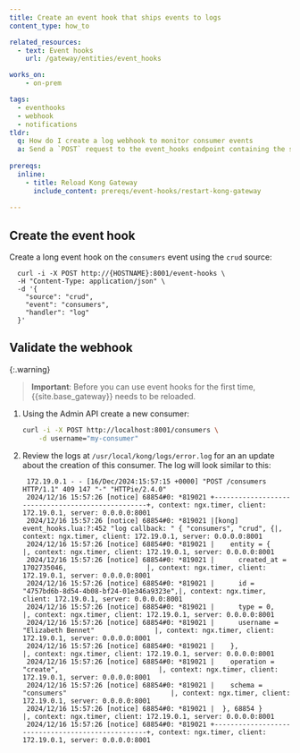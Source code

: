 ```yaml
---
title: Create an event hook that ships events to logs
content_type: how_to

related_resources:
  - text: Event hooks
    url: /gateway/entities/event_hooks

works_on:
    - on-prem

tags:
  - eventhooks
  - webhook
  - notifications
tldr: 
  q: How do I create a log webhook to monitor consumer events
  a: Send a `POST` request to the event_hooks endpoint containing the source and event for the webhook.
  
prereqs:
  inline:
    - title: Reload Kong Gateway
      include_content: prereqs/event-hooks/restart-kong-gateway
  
---
```


## Create the event hook

Create a long event hook on the `consumers` event using the `crud` source: 

      curl -i -X POST http://{HOSTNAME}:8001/event-hooks \
      -H "Content-Type: application/json" \
      -d '{
        "source": "crud",
        "event": "consumers",
        "handler": "log"
      }'



## Validate the webhook

{:.warning}
> **Important**:  Before you can use event hooks for the first time, {{site.base_gateway}} needs to be reloaded.

1. Using the Admin API create a new consumer: 

    ```sh
    curl -i -X POST http://localhost:8001/consumers \
        -d username="my-consumer"
    ```
2. Review the logs at `/usr/local/kong/logs/error.log` for an an update about the creation of this consumer. The log will look similar to this: 
    
        172.19.0.1 - - [16/Dec/2024:15:57:15 +0000] "POST /consumers HTTP/1.1" 409 147 "-" "HTTPie/2.4.0"
        2024/12/16 15:57:26 [notice] 68854#0: *819021 +--------------------------------------------------+, context: ngx.timer, client: 172.19.0.1, server: 0.0.0.0:8001
        2024/12/16 15:57:26 [notice] 68854#0: *819021 |[kong] event_hooks.lua:?:452 "log callback: " { "consumers", "crud", {|, context: ngx.timer, client: 172.19.0.1, server: 0.0.0.0:8001
        2024/12/16 15:57:26 [notice] 68854#0: *819021 |    entity = {                                    |, context: ngx.timer, client: 172.19.0.1, server: 0.0.0.0:8001
        2024/12/16 15:57:26 [notice] 68854#0: *819021 |      created_at = 1702735046,                    |, context: ngx.timer, client: 172.19.0.1, server: 0.0.0.0:8001
        2024/12/16 15:57:26 [notice] 68854#0: *819021 |      id = "4757bd6b-8d54-4b08-bf24-01e346a9323e",|, context: ngx.timer, client: 172.19.0.1, server: 0.0.0.0:8001
        2024/12/16 15:57:26 [notice] 68854#0: *819021 |      type = 0,                                   |, context: ngx.timer, client: 172.19.0.1, server: 0.0.0.0:8001
        2024/12/16 15:57:26 [notice] 68854#0: *819021 |      username = "Elizabeth Bennet"               |, context: ngx.timer, client: 172.19.0.1, server: 0.0.0.0:8001
        2024/12/16 15:57:26 [notice] 68854#0: *819021 |    },                                            |, context: ngx.timer, client: 172.19.0.1, server: 0.0.0.0:8001
        2024/12/16 15:57:26 [notice] 68854#0: *819021 |    operation = "create",                         |, context: ngx.timer, client: 172.19.0.1, server: 0.0.0.0:8001
        2024/12/16 15:57:26 [notice] 68854#0: *819021 |    schema = "consumers"                          |, context: ngx.timer, client: 172.19.0.1, server: 0.0.0.0:8001
        2024/12/16 15:57:26 [notice] 68854#0: *819021 |  }, 68854 }                                      |, context: ngx.timer, client: 172.19.0.1, server: 0.0.0.0:8001
        2024/12/16 15:57:26 [notice] 68854#0: *819021 +--------------------------------------------------+, context: ngx.timer, client: 172.19.0.1, server: 0.0.0.0:8001
